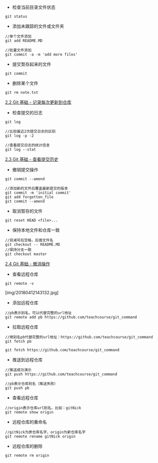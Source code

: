 - 检查当前目录文件状态

```
git status
```

- 添加未跟踪的文件或文件夹

```
//单个文件添加
git add README.MD

//批量文件添加
git commit -a -m 'add more files'
```

- 提交暂存起来的文件

```
git commit
```

- 删除某个文件

```
git rm note.txt
```

[2.2 Git 基础 - 记录每次更新到仓库](https://git-scm.com/book/zh/v2/Git-%E5%9F%BA%E7%A1%80-%E8%AE%B0%E5%BD%95%E6%AF%8F%E6%AC%A1%E6%9B%B4%E6%96%B0%E5%88%B0%E4%BB%93%E5%BA%93)


- 检查提交的日志

```
git log

//比较最近2次提交日志的区别
git log -p -2

//查看提交日志的统计信息
git log --stat
```

[2.3 Git 基础 - 查看提交历史](https://git-scm.com/book/zh/v2/Git-%E5%9F%BA%E7%A1%80-%E6%9F%A5%E7%9C%8B%E6%8F%90%E4%BA%A4%E5%8E%86%E5%8F%B2)


- 撤销提交操作

```
git commit --amend

//添加新的文件后覆盖最新提交的版本
git commit -m 'initial commit'
git add forgotten_file
git commit --amend
```

- 取消暂存的文件

```
git reset HEAD <file>...
```

- 保持本地文件和仓库一致

```
//双减号后空格，后面文件名
git checkout -- README.MD
//保持分支一致
git checkout master
```

[2.4 Git 基础 - 撤消操作](https://git-scm.com/book/zh/v2/Git-%E5%9F%BA%E7%A1%80-%E6%92%A4%E6%B6%88%E6%93%8D%E4%BD%9C)


- 查看远程仓库

```
git remote -v
```

[img/20180412143132.jpg]


- 添加远程仓库

```
//pb表示别名，可以代替完整的url地址
git remote add pb https://github.com/teachcourse/git_command
```

- 拉取远程仓库

```
//用别名pb代替完整的url地址：https://github.com/teachcourse/git_command
git fetch pb

git fetch https://github.com/teachcourse/git_command
```

- 推送到远程仓库

```
//推送成功演示
git push https://github.com/teachcourse/git_command

//pb表示仓库别名（推送失败）
git push pb
```

- 查看远程仓库

```
//origin表示仓库url别名，比如：gitNick
git remote show origin
```

- 远程仓库的重命名

```
//gitNick为原仓库名字，origin为新仓库名字
git remote rename gitNick origin
```

- 远程仓库的删除

```
git remote rm origin
```

